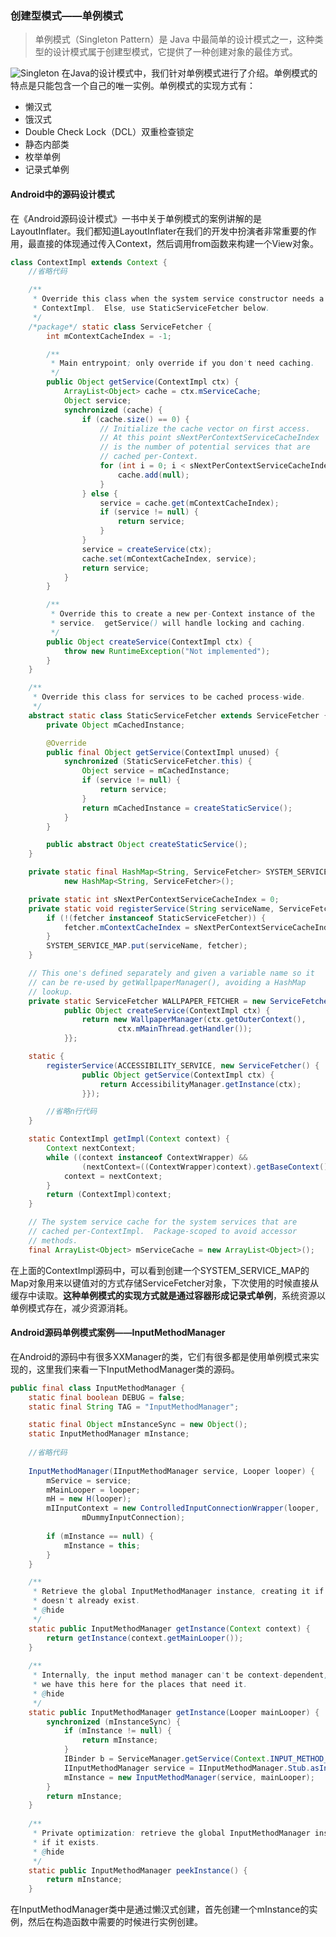 ### 创建型模式——单例模式
>单例模式（Singleton Pattern）是 Java 中最简单的设计模式之一，这种类型的设计模式属于创建型模式，它提供了一种创建对象的最佳方式。

![Singleton](https://github.com/dengshiwei/work-summary/blob/master/work-blog/Android%E8%BF%9B%E9%98%B6/Android%E6%BA%90%E7%A0%81%E8%AE%BE%E8%AE%A1%E6%A8%A1%E5%BC%8F/%E5%88%9B%E5%BB%BA%E5%9E%8B%E6%A8%A1%E5%BC%8F%E2%80%94%E2%80%94%E5%8D%95%E4%BE%8B%E6%A8%A1%E5%BC%8F/%E5%8D%95%E4%BE%8B%E6%A8%A1%E5%BC%8F.jpg)
在Java的设计模式中，我们针对单例模式进行了介绍。单例模式的特点是只能包含一个自己的唯一实例。单例模式的实现方式有：
- 懒汉式
- 饿汉式
- Double Check Lock（DCL）双重检查锁定
- 静态内部类
- 枚举单例
- 记录式单例

#### Android中的源码设计模式
在《Android源码设计模式》一书中关于单例模式的案例讲解的是LayoutInflater。我们都知道LayoutInflater在我们的开发中扮演者非常重要的作用，最直接的体现通过传入Context，然后调用from函数来构建一个View对象。
```java
class ContextImpl extends Context {
	//省略代码

    /**
     * Override this class when the system service constructor needs a
     * ContextImpl.  Else, use StaticServiceFetcher below.
     */
    /*package*/ static class ServiceFetcher {
        int mContextCacheIndex = -1;

        /**
         * Main entrypoint; only override if you don't need caching.
         */
        public Object getService(ContextImpl ctx) {
            ArrayList<Object> cache = ctx.mServiceCache;
            Object service;
            synchronized (cache) {
                if (cache.size() == 0) {
                    // Initialize the cache vector on first access.
                    // At this point sNextPerContextServiceCacheIndex
                    // is the number of potential services that are
                    // cached per-Context.
                    for (int i = 0; i < sNextPerContextServiceCacheIndex; i++) {
                        cache.add(null);
                    }
                } else {
                    service = cache.get(mContextCacheIndex);
                    if (service != null) {
                        return service;
                    }
                }
                service = createService(ctx);
                cache.set(mContextCacheIndex, service);
                return service;
            }
        }

        /**
         * Override this to create a new per-Context instance of the
         * service.  getService() will handle locking and caching.
         */
        public Object createService(ContextImpl ctx) {
            throw new RuntimeException("Not implemented");
        }
    }

    /**
     * Override this class for services to be cached process-wide.
     */
    abstract static class StaticServiceFetcher extends ServiceFetcher {
        private Object mCachedInstance;

        @Override
        public final Object getService(ContextImpl unused) {
            synchronized (StaticServiceFetcher.this) {
                Object service = mCachedInstance;
                if (service != null) {
                    return service;
                }
                return mCachedInstance = createStaticService();
            }
        }

        public abstract Object createStaticService();
    }

    private static final HashMap<String, ServiceFetcher> SYSTEM_SERVICE_MAP =
            new HashMap<String, ServiceFetcher>();

    private static int sNextPerContextServiceCacheIndex = 0;
    private static void registerService(String serviceName, ServiceFetcher fetcher) {
        if (!(fetcher instanceof StaticServiceFetcher)) {
            fetcher.mContextCacheIndex = sNextPerContextServiceCacheIndex++;
        }
        SYSTEM_SERVICE_MAP.put(serviceName, fetcher);
    }

    // This one's defined separately and given a variable name so it
    // can be re-used by getWallpaperManager(), avoiding a HashMap
    // lookup.
    private static ServiceFetcher WALLPAPER_FETCHER = new ServiceFetcher() {
            public Object createService(ContextImpl ctx) {
                return new WallpaperManager(ctx.getOuterContext(),
                        ctx.mMainThread.getHandler());
            }};

    static {
        registerService(ACCESSIBILITY_SERVICE, new ServiceFetcher() {
                public Object getService(ContextImpl ctx) {
                    return AccessibilityManager.getInstance(ctx);
                }});

		//省略n行代码
    }

    static ContextImpl getImpl(Context context) {
        Context nextContext;
        while ((context instanceof ContextWrapper) &&
                (nextContext=((ContextWrapper)context).getBaseContext()) != null) {
            context = nextContext;
        }
        return (ContextImpl)context;
    }

    // The system service cache for the system services that are
    // cached per-ContextImpl.  Package-scoped to avoid accessor
    // methods.
    final ArrayList<Object> mServiceCache = new ArrayList<Object>();
```
在上面的ContextImpl源码中，可以看到创建一个SYSTEM_SERVICE_MAP的Map对象用来以键值对的方式存储ServiceFetcher对象，下次使用的时候直接从缓存中读取。**这种单例模式的实现方式就是通过容器形成记录式单例**，系统资源以单例模式存在，减少资源消耗。

#### Android源码单例模式案例——InputMethodManager
在Android的源码中有很多XXManager的类，它们有很多都是使用单例模式来实现的，这里我们来看一下InputMethodManager类的源码。
```java
public final class InputMethodManager {
    static final boolean DEBUG = false;
    static final String TAG = "InputMethodManager";

    static final Object mInstanceSync = new Object();
    static InputMethodManager mInstance;
    
	//省略代码
    
    InputMethodManager(IInputMethodManager service, Looper looper) {
        mService = service;
        mMainLooper = looper;
        mH = new H(looper);
        mIInputContext = new ControlledInputConnectionWrapper(looper,
                mDummyInputConnection);
        
        if (mInstance == null) {
            mInstance = this;
        }
    }

    /**
     * Retrieve the global InputMethodManager instance, creating it if it
     * doesn't already exist.
     * @hide
     */
    static public InputMethodManager getInstance(Context context) {
        return getInstance(context.getMainLooper());
    }
    
    /**
     * Internally, the input method manager can't be context-dependent, so
     * we have this here for the places that need it.
     * @hide
     */
    static public InputMethodManager getInstance(Looper mainLooper) {
        synchronized (mInstanceSync) {
            if (mInstance != null) {
                return mInstance;
            }
            IBinder b = ServiceManager.getService(Context.INPUT_METHOD_SERVICE);
            IInputMethodManager service = IInputMethodManager.Stub.asInterface(b);
            mInstance = new InputMethodManager(service, mainLooper);
        }
        return mInstance;
    }
    
    /**
     * Private optimization: retrieve the global InputMethodManager instance,
     * if it exists.
     * @hide
     */
    static public InputMethodManager peekInstance() {
        return mInstance;
    }
```
在InputMethodManager类中是通过懒汉式创建，首先创建一个mInstance的实例，然后在构造函数中需要的时候进行实例创建。